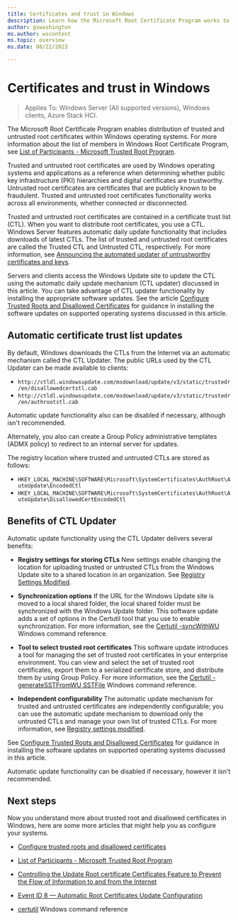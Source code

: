 ```yaml
---
title: Certificates and trust in Windows
description: Learn how the Microsoft Root Certificate Program works to distribute trusted root certificates automatically across Windows operating systems in disconnected environments.
author: gswashington
ms.author: wscontent
ms.topic: overview
ms.date: 08/22/2023

---
```


# Certificates and trust in Windows

> Applies To: Windows Server (All supported versions), Windows clients, Azure Stack HCI.

The Microsoft Root Certificate Program enables distribution of trusted and untrusted root
certificates within Windows operating systems. For more information about the list of members in
Windows Root Certificate Program, see
[List of Participants - Microsoft Trusted Root Program](/security/trusted-root/participants-list).

Trusted and untrusted root certificates are used by Windows operating systems and applications as a
reference when determining whether public key infrastructure (PKI) hierarchies and digital
certificates are trustworthy. Untrusted root certificates are certificates that are publicly known
to be fraudulent. Trusted and untrusted root certificates functionality works across all
environments, whether connected or disconnected.

Trusted and untrusted root certificates are contained in a certificate trust list (CTL). When you
want to distribute root certificates, you use a CTL. Windows Server features automatic daily update
functionality that includes downloads of latest CTLs. The list of trusted and untrusted root
certificates are called the Trusted CTL and Untrusted CTL, respectively. For more information, see
[Announcing the automated updater of untrustworthy certificates and keys](https://blogs.technet.com/b/pki/archive/2012/06/12/announcing-the-automated-updater-of-untrustworthy-certificates-and-keys.aspx).

Servers and clients access the Windows Update site to update the CTL using the automatic daily
update mechanism (CTL updater) discussed in this article. You can take advantage of CTL updater
functionality by installing the appropriate software updates. See the article
[Configure Trusted Roots and Disallowed Certificates](configure-trusted-roots-disallowed-certificates.md)
for guidance in installing the software updates on supported operating systems discussed in this
article.

## Automatic certificate trust list updates

By default, Windows downloads the CTLs from the Internet via an automatic mechanism called the CTL
Updater. The public URLs used by the CTL Updater can be made available to clients:

- `http://ctldl.windowsupdate.com/msdownload/update/v3/static/trustedr/en/disallowedcertstl.cab`
- `http://ctldl.windowsupdate.com/msdownload/update/v3/static/trustedr/en/authrootstl.cab`

Automatic update functionality also can be disabled if necessary, although isn't recommended.

Alternately, you also can create a Group Policy administrative templates (ADMX policy) to redirect
to an internal server for updates.

The registry location where trusted and untrusted CTLs are stored as follows:

- `HKEY_LOCAL_MACHINE\SOFTWARE\Microsoft\SystemCertificates\AuthRoot\AutoUpdate\EncodedCtl`
- `HKEY_LOCAL_MACHINE\SOFTWARE\Microsoft\SystemCertificates\AuthRoot\AutoUpdate\DisallowedCertEncodedCtl`

## Benefits of CTL Updater

Automatic update functionality using the CTL Updater delivers several benefits:

- **Registry settings for storing CTLs** New settings enable changing the location for uploading
  trusted or untrusted CTLs from the Windows Update site to a shared location in an organization.
  See
  [Registry Settings Modified](configure-trusted-roots-disallowed-certificates.md#registry-settings-modified).

- **Synchronization options** If the URL for the Windows Update site is moved to a local shared
  folder, the local shared folder must be synchronized with the Windows Update folder. This software
  update adds a set of options in the Certutil tool that you use to enable synchronization. For more
  information, see the
  [Certutil -syncWithWU](../../administration/windows-commands/certutil.md#-syncwithwu) Windows
  command reference.

- **Tool to select trusted root certificates** This software update introduces a tool for managing
  the set of trusted root certificates in your enterprise environment. You can view and select the
  set of trusted root certificates, export them to a serialized certificate store, and distribute
  them by using Group Policy. For more information, see the
  [Certutil -generateSSTFromWU SSTFile](../../administration/windows-commands/certutil.md#-generatesstfromwu)
  Windows command reference.

- **Independent configurability** The automatic update mechanism for trusted and untrusted
  certificates are independently configurable; you can use the automatic update mechanism to
  download only the untrusted CTLs and manage your own list of trusted CTLs. For more information,
  see
  [Registry settings modified](configure-trusted-roots-disallowed-certificates.md#registry-settings-modified).

 See
 [Configure Trusted Roots and Disallowed Certificates](configure-trusted-roots-disallowed-certificates.md)
 for guidance in installing the software updates on supported operating systems discussed in this
 article.

Automatic update functionality can be disabled if necessary, however it isn't recommended.

## Next steps

Now you understand more about trusted root and disallowed certificates in Windows, here are some
more articles that might help you as configure your systems.

- [Configure trusted roots and disallowed certificates](configure-trusted-roots-disallowed-certificates.md)

- [List of Participants - Microsoft Trusted Root Program](/security/trusted-root/participants-list)

- [Controlling the Update Root certificate Certificates Feature to Prevent the Flow of Information to and from the Internet](https://technet.microsoft.com/library/cc749331.aspx)

- [Event ID 8 — Automatic Root Certificates Update Configuration](/previous-versions/windows/it-pro/windows-server-2008-R2-and-2008/cc734054(v=ws.10))

- [certutil](../../administration/windows-commands/certutil.md) Windows command reference
